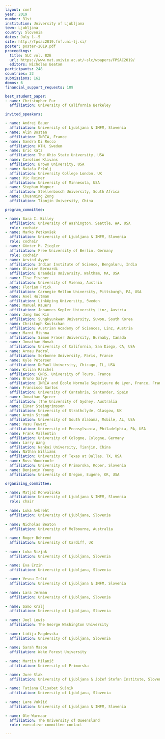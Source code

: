 ```yaml
---
layout: conf
year: 2019
number: 31st
institution: University of Ljubljana
town: Ljubljana
country: Slovenia
dates: July 1--5
site: http://fpsac2019.fmf.uni-lj.si/
poster: poster-2019.pdf
proceedings:
  title: SLC vol. 82B
  url: https://www.mat.univie.ac.at/~slc/wpapers/FPSAC2019/
  editors: Nicholas Beaton
participants: 248
countries: 32
submissions: 162
demos: 6
financial_support_requests: 109

best_student_paper:
- name: Christopher Eur
  affiliation: University of California Berkeley

invited_speakers:

- name: Andrej Bauer
  affiliation: University of Ljubljana & IMFM, Slovenia
- name: Alin Bostan
  affiliation: INRIA, France
- name: Sandra Di Rocco
  affiliation: KTH, Sweden
- name: Eric Katz
  affiliation: The Ohio State University, USA
- name: Caroline Klivans
  affiliation: Brown University, USA
- name: Nataša Pržulj
  affiliation: University College London, UK
- name: Vic Reiner
  affiliation: University of Minnesota, USA
- name: Stephan Wagner
  affiliation: Stellenbosch University, South Africa
- name: Chuanming Zong
  affiliation: Tianjin University, China

program_committee:

- name: Sara C. Billey
  affiliation: University of Washington, Seattle, WA, USA
  role: cochair
- name: Marko Petkovšek
  affiliation: University of Ljubljana & IMFM, Slovenia
  role: cochair
- name: Günter M. Ziegler
  affiliation: Free University of Berlin, Germany
  role: cochair
- name: Arvind Ayyer
  affiliation: Indian Institute of Science, Bengaluru, India
- name: Olivier Bernardi
  affiliation: Brandeis University, Waltham, MA, USA
- name: Ilse Fischer
  affiliation: University of Vienna, Austria
- name: Florian Frick
  affiliation: Carnegie Mellon University, Pittsburgh, PA, USA
- name: Axel Hultman
  affiliation: Linköping University, Sweden
- name: Manuel Kauers
  affiliation: Johannes Kepler University Linz, Austria
- name: Jang Soo Kim
  affiliation: Sungkyunkwan University, Suwon, South Korea
- name: Christoph Koutschan
  affiliation: Austrian Academy of Sciences, Linz, Austria
- name: Marni Mishna
  affiliation: Simon Fraser University, Burnaby, Canada
- name: Jonathan Novak
  affiliation: University of California, San Diego, CA, USA
- name: Arnau Padrol
  affiliation: Sorbonne University, Paris, France
- name: Kyle Petersen
  affiliation: DePaul University, Chicago, IL, USA
- name: Kilian Raschel
  affiliation: CNRS, University of Tours, France
- name: Bruno Salvy
  affiliation: INRIA and École Normale Supérieure de Lyon, France, France
- name: Francisco Santos
  affiliation: University of Cantabria, Santander, Spain
- name: Jonathan Spreer
  affiliation: (The University of Sydney, Australia
- name: Einar Steingrímsson
  affiliation: University of Strathclyde, Glasgow, UK
- name: Armin Straub
  affiliation: University of South Alabama, Mobile, AL, USA
- name: Vasu Tewari
  affiliation: University of Pennsylvania, Philadelphia, PA, USA
- name: Frank Vallentin
  affiliation: University of Cologne, Cologne, Germany
- name: Larry Wang
  affiliation: Nankai University, Tianjin, China
- name: Nathan Williams
  affiliation: University of Texas at Dallas, TX, USA
- name: Russ Woodroofe 
  affiliation: University of Primorska, Koper, Slovenia
- name: Benjamin Young
  affiliation: University of Oregon, Eugene, OR, USA

organizing_committee:

- name: Matjaž Konvalinka
  affiliation: University of Ljubljana & IMFM, Slovenia
  role: chair
  
- name: Luka Avbreht
  affiliation: University of Ljubljana, Slovenia
  
- name: Nicholas Beaton
  affiliation: University of Melbourne, Australia
  
- name: Roger Behrend
  affiliation: University of Cardiff, UK
  
- name: Luka Bizjak
  affiliation: University of Ljubljana, Slovenia

- name: Eva Erzin
  affiliation: University of Ljubljana, Slovenia
  
- name: Vesna Iršič
  affiliation: University of Ljubljana & IMFM, Slovenia 
  
- name: Lara Jerman
  affiliation: University of Ljubljana, Slovenia
  
- name: Samo Kralj
  affiliation: University of Ljubljana, Slovenia
  
- name: Joel Lewis 
  affiliation: The George Washington University
 
- name: Lidija Magdevska
  affiliation: University of Ljubljana, Slovenia
  
- name: Sarah Mason
  affiliation: Wake Forest University
  
- name: Martin Milanič
  affiliation: University of Primorska

- name: Jure Slak
  affiliation: University of Ljubljana & Jožef Stefan Institute, Slovenia
  
- name: Tatiana Elisabet Sušnik
  affiliation: University of Ljubljana, Slovenia
  
- name: Lara Vukšić
  affiliation: University of Ljubljana & IMFM, Slovenia
  
- name: Ole Warnaar
  affiliation: The University of Queensland
  role: executive committee contact

---
```

